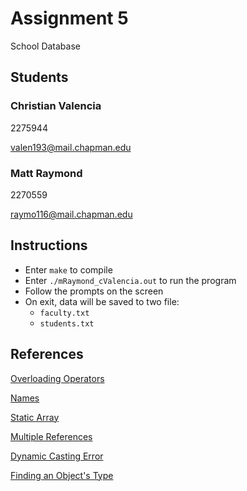 # Assignment 5
School Database

## Students
### Christian Valencia
2275944

valen193@mail.chapman.edu
### Matt Raymond
2270559

raymo116@mail.chapman.edu
## Instructions
- Enter `make` to compile
- Enter `./mRaymond_cValencia.out` to run the program
- Follow the prompts on the screen
- On exit, data will be saved to two file:
  - `faculty.txt`
  - `students.txt`

## References
[Overloading Operators](https://www.tutorialspoint.com/cplusplus/relational_operators_overloading.htm)

[Names](https://en.wikipedia.org/wiki/Cthulhu_Mythos_deities)

[Static Array](https://stackoverflow.com/questions/11367141/how-to-declare-and-initialize-a-static-const-array-as-a-class-member)

[Multiple References](https://stackoverflow.com/questions/18914122/multiple-definitions-error-in-c-and-solution-to-solve-this-issue)

[Dynamic Casting Error](https://stackoverflow.com/questions/17129728/error-cannot-dynamic-cast-target-is-not-pointer-or-reference)

[Finding an Object's Type](https://stackoverflow.com/questions/351845/finding-the-type-of-an-object-in-c)
